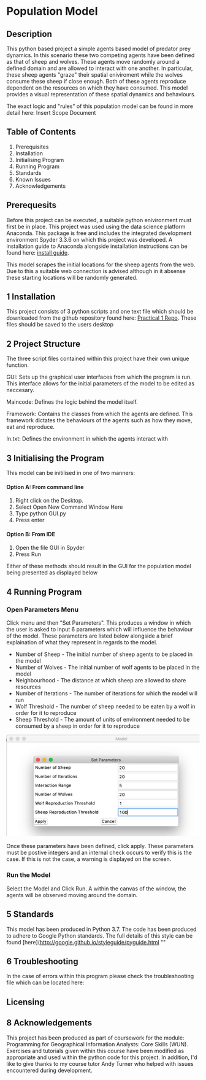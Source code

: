 # Population Model

## Description

This python based project a simple agents based model of predator prey dynamics. In this scenario these two competing agents have been defined as that of sheep and wolves. These agents move randomly around a defined domain and are allowed to interact with one another. In particular, these sheep agents "graze" their spatial eniviroment while the wolves consume these sheep if close enough. Both of these agents reproduce dependent on the resources on which they have consumed. This model provides a visual representation of these spatial dynamics and behaviours.

The exact logic and "rules" of this population model can be found in more detail here: Insert Scope Document

## Table of Contents

1. Prerequisites
2. Installation
3. Initialising Program
4. Running Program
4. Standards
4. Known Issues
5. Acknowledgements

## Prerequesits

Before this project can be executed, a suitable python enivironment must first be in place. This project was used using the data science platform Anaconda. This package is free and includes the integrated development environment Spyder 3.3.6 on which this project was developed. A installation guide to Anaconda alongside installation instructions can be found here: 
[install guide](https://docs.anaconda.com/anaconda/install/windows/ "").

This model scrapes the initial locations for the sheep agents from the web. Due to this a suitable web connection is advised although in it absense these starting locations will be randomly generated.


## 1 Installation

This project consists of 3 python scripts and one text file which should be downloaded from the github repository found here: [Practical 1 Repo](https://github.com/mjggibson4/Practical1 ""). These files should be saved to the users desktop

## 2 Project Structure

The three script files contained within this project have their own unique function.

GUI:  Sets up the graphical user interfaces from which the program is run. This interface allows for the initial parameters of the model to be edited as neccesary. 

Maincode: Defines the logic behind the model itself.

Framework: Contains the classes from which the agents are defined. This framework dictates the behaviours of the agents such as how they move, eat and reproduce. 

In.txt: Defines the environment in which the agents interact with

## 3 Initialising the Program

This model can be initilised in one of two manners:

#### Option A: From command line
1. Right click on the Desktop.
2. Select Open New Command Window Here
3. Type python GUI.py
4. Press enter

#### Option B: From IDE
1. Open the file GUI in Spyder
2. Press Run

Either of these methods should result in the GUI for the population model being presented as displayed below


## 4 Running Program

### Open Parameters Menu

Click menu and then "Set Parameters". This produces a window in which the user is asked to input 6 parameters which will influence the behaviour of the model. These parameters are listed below alongside a brief explaination of what they represent in regards to the model.

* Number of Sheep - The initial number of sheep agents to be placed in the model
* Number of Wolves - The initial number of wolf agents to be placed in the model
* Neighbourhood - The distance at which sheep are allowed to share resources
* Number of Iterations - The number of iterations for which the model will run
* Wolf Threshold - The number of sheep needed to be eaten by a wolf in order for it to reproduce
* Sheep Threshold - The amount of units of environment needed to be consumed by a sheep in order for it to reproduce


![alt text](https://github.com/mjggibson4/mjggibson4.github.io/blob/master/ParameterMenu.png "Logo Title Text 1")
 
Once these parameters have been defined, click apply. These parameters must be postive integers and an internal check occurs to verify this is the case. If this is not the case, a warning is displayed on the screen.

###  Run the Model

Select the Model and Click Run. A within the canvas of the window, the agents will be observed moving around the domain.

## 5 Standards

This model has been produced in Python 3.7. The code has been produced to adhere to Google Python standards. The full details of this style can be found [here](http://google.github.io/styleguide/pyguide.html ""

## 6 Troubleshooting

In the case of errors within this program please check the troubleshooting file which can be located here: 

## Licensing

## 8 Acknowledgements

This project has been produced as part of coursework for the module: Programming for Geographical Information Analysts: Core Skills (WUN).  Exercises and tutorials given within this course have been modified as appropriate and used within the python code for this project. In addition, I'd like to give thanks to my course tutor Andy Turner who helped with issues encountered during development.
